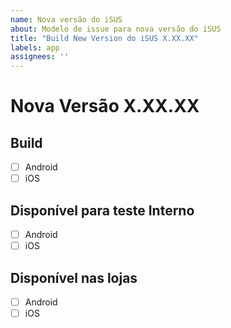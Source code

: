 ```yaml
---
name: Nova versão do iSUS
about: Modelo de issue para nova versão do iSUS
title: "Build New Version do iSUS X.XX.XX"
labels: app
assignees: ''
---
```


# Nova Versão X.XX.XX


## Build

- [ ] Android
- [ ] iOS

## Disponível para teste Interno

- [ ] Android
- [ ] iOS

## Disponível nas lojas

- [ ] Android
- [ ] iOS
